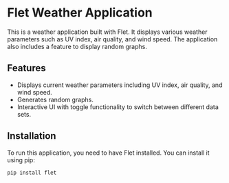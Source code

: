 # Flet Weather Application

This is a weather application built with Flet. It displays various weather parameters such as UV index, air quality, and wind speed. The application also includes a feature to display random graphs.

## Features

- Displays current weather parameters including UV index, air quality, and wind speed.
- Generates random graphs.
- Interactive UI with toggle functionality to switch between different data sets.

## Installation

To run this application, you need to have Flet installed. You can install it using pip:

```bash
pip install flet
